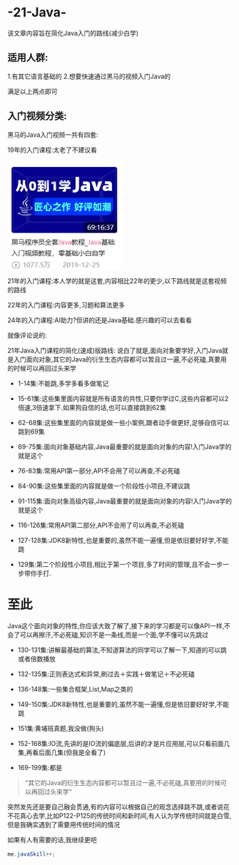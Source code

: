 # -21-Java-
该文章内容旨在简化Java入门的路线(减少白学)


## 适用人群:
1.有其它语言基础的
2.想要快速通过黑马的视频入门Java的

满足以上两点即可

## 入门视频分类:

黑马的Java入门视频一共有四套:

19年的入门课程:太老了不建议看

![19年的入门课程](https://github.com/ruijingpengyuyan/-21-Java-/blob/ruijingpengyuyan-image/%E5%B1%8F%E5%B9%95%E6%88%AA%E5%9B%BE%202024-09-02%20141706.png)

21年的入门课程:本人学的就是这套,内容相比22年的更少,以下路线就是这套视频的路线


22年的入门课程:内容更多,习题和算法更多



24年的入门课程:AI助力?但讲的还是Java基础.感兴趣的可以去看看



就像评论说的:



21年Java入门课程的简化(速成)版路线:
说白了就是,面向对象要学好,入门Java就是入门面向对象,其它的Java的衍生生态内容都可以暂且过一遍,不必死磕,真要用的时候可以再回过头来学

- 1-14集:不能跳,多学多看多做笔记

- 15-61集:这些集里面内容就是所有语言的共性,只要你学过C,这些内容都可以2倍速,3倍速拿下.如果狗自信的话,也可以直接跳到62集

- 62-68集:这些集里面的内容就是做一些小案例,跟者动手做更好,足够自信可以跳到69集

- 69-75集:面向对象基础内容,Java最重要的就是面向对象的内容!入门Java学的就是这个

- 76-83集:常用API第一部分,API不会用了可以再查,不必死磕

- 84-90集:这些集里面的内容就是做一个阶段性小项目,不建议跳

- 91-115集:面向对象高级内容,Java最重要的就是面向对象的内容!入门Java学的就是这个

- 116-126集:常用API第二部分,API不会用了可以再查,不必死磕

- 127-128集:JDK8新特性,也是重要的,虽然不能一遍懂,但是依旧要好好学,不能跳

- 129集:第二个阶段性小项目,相比于第一个项目,多了时间的管理,且不会一步一步带你手打.

 # 至此
 Java这个面向对象的特性,你应该大致了解了,接下来的学习都是可以像API一样,不会了可以再擦汗,不必死磕,知识不是一条线,而是一个面,学不懂可以先跳过

- 130-131集:讲解最基础的算法,不知道算法的同学可以了解一下,知道的可以跳或者倍数播放

- 132-135集:正则表达式和异常,刷过去＋实践＋做笔记＋不必死磕

- 136-148集:一些集合框架,List,Map之类的

- 149-150集:JDK8新特性,也是重要的,虽然不能一遍懂,但是依旧要好好学,不能跳

- 151集:黄埔班真题,我没做(狗头)

- 152-168集:IO流,先讲的是IO流的偏底层,后讲的才是片应用层,可以只看前面几集,再看后面几集(但我是全看了)

- 169-199集:都是
>"其它的Java的衍生生态内容都可以暂且过一遍,不必死磕,真要用的时候可以再回过头来学"

突然发先还是要自己融会贯通,有的内容可以根据自己的观念选择跳不跳,或者说花不花真心去学,比如P122-P125的传统时间和新时间,有人认为学传统时间就是白雪,但是我确实遇到了需要用传统时间的情况


如果有人有需要的话,我继续更吧
```java
me.javaSkill++;
